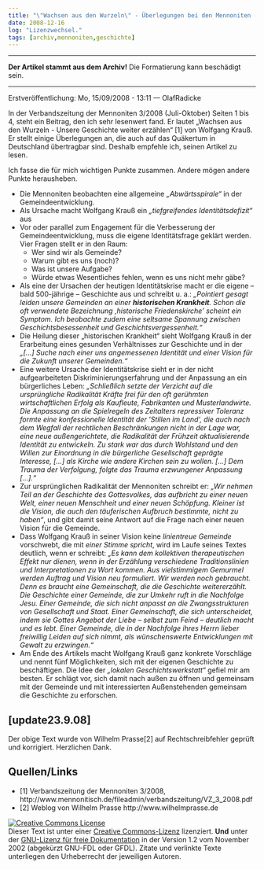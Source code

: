 ```yaml
---
title: "\"Wachsen aus den Wurzeln\" - Überlegungen bei den Mennoniten [update23.9.08]"
date: 2008-12-16
log: "Lizenzwechsel."
tags: [archiv,mennoniten,geschichte]
---
```

<hr><b>Der Artikel stammt aus dem Archiv!</b> Die Formatierung kann beschädigt sein.<hr>

Erstveröffentlichung: Mo, 15/09/2008 - 13:11 — OlafRadicke

In der Verbandszeitung der Mennoniten 3/2008 (Juli-Oktober) Seiten 1 bis 4, steht ein Beitrag, den ich sehr lesenwert fand. Er lautet „Wachsen aus den Wurzeln - Unsere Geschichte weiter erzählen“ [1] von Wolfgang Krauß. Er stellt einige Überlegungen an, die auch auf das Quäkertum in Deutschland übertragbar sind. Deshalb empfehle ich, seinen Artikel zu lesen.
<!--break-->
Ich fasse die für mich wichtigen Punkte zusammen. Andere mögen andere Punkte herausheben. 

<ul>
<li>Die Mennoniten beobachten eine allgemeine <i>„Abwärtsspirale“</i> in der Gemeindeentwicklung.</li>
<li>Als Ursache macht Wolfgang Krauß ein <i>„tiefgreifendes Identitätsdefizit“</i> aus</li>
<li>Vor oder parallel zum Engagement für die Verbesserung der Gemeindeentwicklung, muss die eigene Identitätsfrage geklärt werden. Vier Fragen stellt er in den Raum:
<ul>
    <li>Wer sind wir als Gemeinde?</li>
    <li>Warum gibt es uns (noch)?</li>
    <li>Was ist unsere Aufgabe?</li>
    <li>Würde etwas Wesentliches fehlen, wenn es uns nicht mehr gäbe?</li>
</ul></li>
<li>Als eine der Ursachen der heutigen Identitätskrise macht er die eigene – bald 500-jährige – Geschichte aus und schreibt u. a.: <i>„Pointiert gesagt leiden unsere Gemeinden an einer <b>historischen Krankheit</b>. Schon die oft verwendete Bezeichnung ‚historische Friedenskirche’ scheint ein Symptom. Ich beobachte zudem eine seltsame Spannung zwischen Geschichtsbesessenheit und Geschichtsvergessenheit.“</i></li>
<li>Die Heilung dieser „historischen Krankheit“ sieht Wolfgang Krauß in der Erarbeitung eines gesunden Verhältnisses zur Geschichte und in der <i>„[...] Suche nach einer uns angemessenen Identität und einer Vision für die Zukunft unserer Gemeinden.“</i></li>
<li>Eine weitere Ursache der Identitätskrise sieht er in der nicht aufgearbeiteten Diskriminierungserfahrung und der Anpassung an ein bürgerliches Leben: <i>„Schließlich setzte der Verzicht auf die ursprüngliche Radikalität Kräfte frei für den oft gerühmten wirtschaftlichen Erfolg als Kaufleute, Fabrikanten und Musterlandwirte. Die Anpassung an die Spielregeln des Zeitalters repressiver Toleranz formte eine konfessionelle Identität der 'Stillen im Land', die auch nach dem Wegfall der rechtlichen Beschränkungen nicht in der Lage war, eine neue außengerichtete, die Radikalität der Frühzeit aktualisierende Identität zu entwickeln. Zu stark war das durch Wohlstand und den Willen zur Einordnung in die bürgerliche Gesellschaft geprägte Interesse, [...] als Kirche wie andere Kirchen sein zu wollen. [...] Dem Trauma der Verfolgung, folgte das Trauma erzwungener Anpassung [...].“</i></li>
<li>Zur ursprünglichen Radikalität der Mennoniten schreibt er: <i>„Wir nehmen Teil an der Geschichte des Gottesvolkes, das aufbricht zu einer neuen Welt, einer neuen Menschheit und einer neuen Schöpfung. Kleiner ist die Vision, die auch den täuferischen Aufbruch bestimmte, nicht zu haben“</i>, und gibt damit seine Antwort auf die Frage nach einer neuen Vision für die Gemeinde.</li>
<li>Dass Wolfgang Krauß in seiner Vision keine <i>linientreue Gemeinde</i> vorschwebt, die mit <i>einer Stimme spricht</i>, wird im Laufe seines Textes deutlich, wenn er schreibt: <i>„Es kann dem kollektiven therapeutischen Effekt nur dienen, wenn in der Erzählung verschiedene Traditionslinien und Interpretationen zu Wort kommen. Aus vielstimmigem Gemurmel werden Auftrag und Vision neu formuliert. Wir werden noch gebraucht. Denn es braucht eine Gemeinschaft, die die Geschichte weitererzählt. Die Geschichte einer Gemeinde, die zur Umkehr ruft in die Nachfolge Jesu. Einer Gemeinde, die sich nicht anpasst an die Zwangsstrukturen von Gesellschaft und Staat. Einer Gemeinschaft, die sich unterscheidet, indem sie Gottes Angebot der Liebe – selbst zum Feind – deutlich macht und es lebt. Einer Gemeinde, die in der Nachfolge ihres Herrn lieber freiwillig Leiden auf sich nimmt, als wünschenswerte Entwicklungen mit Gewalt zu erzwingen.“</i></li>
<li>Am Ende des Artikels macht Wolfgang Krauß ganz konkrete Vorschläge und nennt fünf Möglichkeiten, sich mit der eigenen Geschichte zu beschäftigen. Die Idee der <i>„lokalen Geschichtswerkstatt“</i> gefiel mir am besten. Er schlägt vor, sich damit nach außen zu öffnen und gemeinsam mit der Gemeinde und mit interessierten Außenstehenden gemeinsam die Geschichte zu erforschen.</li>
</ul>

## [update23.9.08] ##

Der obige Text wurde von Wilhelm Prasse[2] auf Rechtschreibfehler geprüft und korrigiert. Herzlichen Dank.

## Quellen/Links ##
<ul>
<li> [1] Verbandszeitung der Mennoniten 3/2008, http://www.mennonitisch.de/fileadmin/verbandszeitung/VZ_3_2008.pdf </li>
<li> [2] Weblog von Wilhelm Prasse http://www.wilhelmprasse.de
</ul>


<a rel="license" href="http://creativecommons.org/licenses/by-sa/3.0/de/"><img alt="Creative Commons License" style="border-width:0" src="http://i.creativecommons.org/l/by-sa/3.0/de/88x31.png" /></a><br />Dieser <span xmlns:dc="http://purl.org/dc/elements/1.1/" href="http://purl.org/dc/dcmitype/Text" rel="dc:type">Text</span> ist unter einer <a rel="license" href="http://creativecommons.org/licenses/by-sa/3.0/de/">Creative Commons-Lizenz</a> lizenziert. <b>Und</b> unter der <a href="http://de.wikipedia.org/wiki/GFDL">GNU-Lizenz für freie Dokumentation</a> in der Version 1.2 vom November 2002 (abgekürzt GNU-FDL oder GFDL). Zitate und verlinkte Texte unterliegen den Urheberrecht der jeweiligen Autoren.
